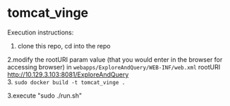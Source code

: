 # tomcat_vinge

Execution instructions:
1. clone this repo, cd into the repo

2.modify the rootURI param value (that you would enter in the browser for accessing browser) in `webapps/ExploreAndQuery/WEB-INF/web.xml`
        <init-param > 
            <param-name >rootURI</param-name > 
            <param-value >http://10.129.3.103:8081/ExploreAndQuery</param-value > 
        </init-param >  
3. `sudo docker build -t tomcat_vinge . `

3.execute "sudo ./run.sh" 
